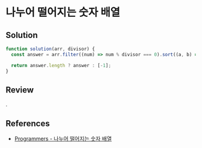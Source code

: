 # 나누어 떨어지는 숫자 배열

## Solution

```js
function solution(arr, divisor) {
  const answer = arr.filter((num) => num % divisor === 0).sort((a, b) => a - b);

  return answer.length ? answer : [-1];
}
```

## Review

.

## References

- [Programmers - 나누어 떨어지는 숫자 배열](https://school.programmers.co.kr/learn/courses/30/lessons/12910)
